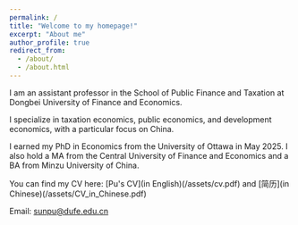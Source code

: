```yaml
---
permalink: /
title: "Welcome to my homepage!"
excerpt: "About me"
author_profile: true
redirect_from: 
  - /about/
  - /about.html
---
```

I am an assistant professor in the School of Public Finance and Taxation at Dongbei University of Finance and Economics.

I specialize in taxation economics, public economics, and development economics, with a particular focus on China.

I earned my PhD in Economics from the University of Ottawa in May 2025. I also hold a MA from the Central University of Finance and Economics and a BA from Minzu University of China.

You can find my CV here: [Pu's CV](in English)(/assets/cv.pdf) and [简历](in Chinese)(/assets/CV_in_Chinese.pdf)

Email: sunpu@dufe.edu.cn


